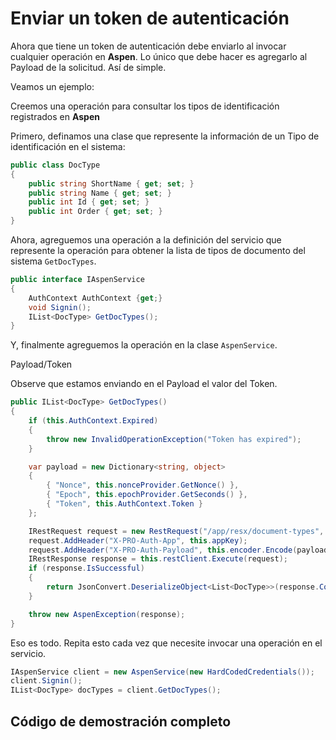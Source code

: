 # Enviar un token de autenticación

Ahora que tiene un token de autenticación debe enviarlo al invocar cualquier operación en **Aspen**. Lo único que debe hacer es agregarlo al Payload de la solicitud. Así de simple.

Veamos un ejemplo:

Creemos una operación para consultar los tipos de identificación registrados en **Aspen**

Primero, definamos una clase que represente la información de un Tipo de identificación en el sistema:

```csharp
public class DocType
{
    public string ShortName { get; set; }
    public string Name { get; set; }
    public int Id { get; set; }
    public int Order { get; set; }
}
```

Ahora, agreguemos una operación a la definición del servicio que represente la operación  para obtener la lista de tipos de documento del sistema `GetDocTypes`.

```csharp
public interface IAspenService
{
    AuthContext AuthContext {get;}
    void Signin();
    IList<DocType> GetDocTypes();
}
```

Y, finalmente agreguemos la operación en la clase `AspenService`.

<div class="admonition warning">
   <p class="first admonition-title">Payload/Token</p>
   <p class="last">Observe que estamos enviando en el Payload el valor del Token.</p>
</div>

```csharp
public IList<DocType> GetDocTypes()
{
    if (this.AuthContext.Expired)
    {
        throw new InvalidOperationException("Token has expired");
    }

    var payload = new Dictionary<string, object>
    {
        { "Nonce", this.nonceProvider.GetNonce() },
        { "Epoch", this.epochProvider.GetSeconds() },
        { "Token", this.AuthContext.Token }
    };

    IRestRequest request = new RestRequest("/app/resx/document-types", Method.GET);
    request.AddHeader("X-PRO-Auth-App", this.appKey);
    request.AddHeader("X-PRO-Auth-Payload", this.encoder.Encode(payload, this.appSecret));
    IRestResponse response = this.restClient.Execute(request);
    if (response.IsSuccessful)
    {
        return JsonConvert.DeserializeObject<List<DocType>>(response.Content);
    }

    throw new AspenException(response);
}
```

Eso es todo. Repita esto cada vez que necesite invocar una operación en el servicio.

```csharp
IAspenService client = new AspenService(new HardCodedCredentials());
client.Signin();
IList<DocType> docTypes = client.GetDocTypes();
```

## Código de demostración completo

<script src="https://gist.github.com/RD-Processa/fea28b6d790fbb06461fa542af24d3b6.js"></script>
